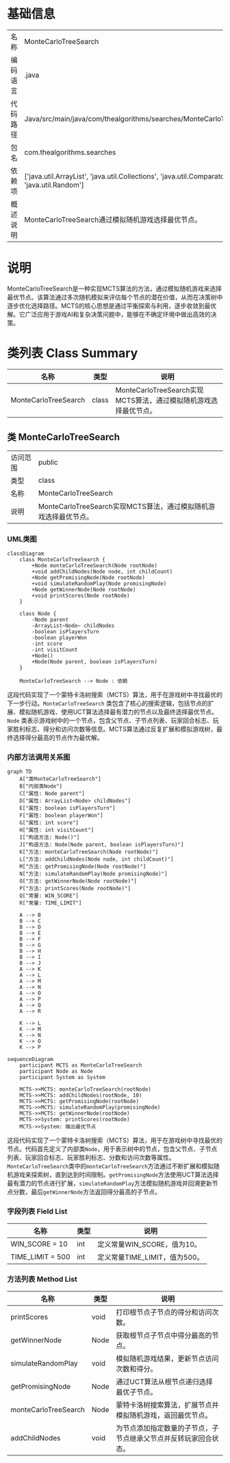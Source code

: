 # 基础信息

|      |      |
|------|------|
| 名称 | MonteCarloTreeSearch |
| 编码语言 | .java |
| 代码路径 | Java/src/main/java/com/thealgorithms/searches/MonteCarloTreeSearch.java |
| 包名 | com.thealgorithms.searches |
| 依赖项 | ['java.util.ArrayList', 'java.util.Collections', 'java.util.Comparator', 'java.util.Random'] |
| 概述说明 | MonteCarloTreeSearch通过模拟随机游戏选择最优节点。 |

# 说明

MonteCarloTreeSearch是一种实现MCTS算法的方法，通过模拟随机游戏来选择最优节点。该算法通过多次随机模拟来评估每个节点的潜在价值，从而在决策树中逐步优化选择路径。MCTS的核心思想是通过平衡探索与利用，逐步收敛到最优解。它广泛应用于游戏AI和复杂决策问题中，能够在不确定环境中做出高效的决策。

# 类列表 Class Summary

| 名称   | 类型  | 说明 |
|-------|------|-------------|
| MonteCarloTreeSearch | class | MonteCarloTreeSearch实现MCTS算法，通过模拟随机游戏选择最优节点。 |



## 类 MonteCarloTreeSearch

|      |      |
|------|------|
| 访问范围 | public |
| 类型 | class |
| 名称 | MonteCarloTreeSearch |
| 说明 | MonteCarloTreeSearch实现MCTS算法，通过模拟随机游戏选择最优节点。 |


### UML类图

```mermaid
classDiagram
    class MonteCarloTreeSearch {
        +Node monteCarloTreeSearch(Node rootNode)
        +void addChildNodes(Node node, int childCount)
        +Node getPromisingNode(Node rootNode)
        +void simulateRandomPlay(Node promisingNode)
        +Node getWinnerNode(Node rootNode)
        +void printScores(Node rootNode)
    }

    class Node {
        -Node parent
        -ArrayList~Node~ childNodes
        -boolean isPlayersTurn
        -boolean playerWon
        -int score
        -int visitCount
        +Node()
        +Node(Node parent, boolean isPlayersTurn)
    }

    MonteCarloTreeSearch --> Node : 依赖
```

这段代码实现了一个蒙特卡洛树搜索（MCTS）算法，用于在游戏树中寻找最优的下一步行动。`MonteCarloTreeSearch` 类包含了核心的搜索逻辑，包括节点的扩展、模拟随机游戏、使用UCT算法选择最有潜力的节点以及最终选择最优节点。`Node` 类表示游戏树中的一个节点，包含父节点、子节点列表、玩家回合标志、玩家胜利标志、得分和访问次数等信息。MCTS算法通过反复扩展和模拟游戏树，最终选择得分最高的节点作为最优解。


### 内部方法调用关系图

```mermaid
graph TD
    A["类MonteCarloTreeSearch"]
    B["内部类Node"]
    C["属性: Node parent"]
    D["属性: ArrayList<Node> childNodes"]
    E["属性: boolean isPlayersTurn"]
    F["属性: boolean playerWon"]
    G["属性: int score"]
    H["属性: int visitCount"]
    I["构造方法: Node()"]
    J["构造方法: Node(Node parent, boolean isPlayersTurn)"]
    K["方法: monteCarloTreeSearch(Node rootNode)"]
    L["方法: addChildNodes(Node node, int childCount)"]
    M["方法: getPromisingNode(Node rootNode)"]
    N["方法: simulateRandomPlay(Node promisingNode)"]
    O["方法: getWinnerNode(Node rootNode)"]
    P["方法: printScores(Node rootNode)"]
    Q["常量: WIN_SCORE"]
    R["常量: TIME_LIMIT"]

    A --> B
    B --> C
    B --> D
    B --> E
    B --> F
    B --> G
    B --> H
    B --> I
    B --> J
    A --> K
    A --> L
    A --> M
    A --> N
    A --> O
    A --> P
    A --> Q
    A --> R

    K --> L
    K --> M
    K --> N
    K --> O
    K --> P
```

```mermaid
sequenceDiagram
    participant MCTS as MonteCarloTreeSearch
    participant Node as Node
    participant System as System

    MCTS->>MCTS: monteCarloTreeSearch(rootNode)
    MCTS->>MCTS: addChildNodes(rootNode, 10)
    MCTS->>MCTS: getPromisingNode(rootNode)
    MCTS->>MCTS: simulateRandomPlay(promisingNode)
    MCTS->>MCTS: getWinnerNode(rootNode)
    MCTS->>System: printScores(rootNode)
    MCTS->>System: 输出最优节点
```

这段代码实现了一个蒙特卡洛树搜索（MCTS）算法，用于在游戏树中寻找最优的节点。代码首先定义了内部类`Node`，用于表示树中的节点，包含父节点、子节点列表、玩家回合标志、玩家胜利标志、分数和访问次数等属性。`MonteCarloTreeSearch`类中的`monteCarloTreeSearch`方法通过不断扩展和模拟随机游戏来探索树，直到达到时间限制。`getPromisingNode`方法使用UCT算法选择最有潜力的节点进行扩展，`simulateRandomPlay`方法模拟随机游戏并回溯更新节点分数，最后`getWinnerNode`方法返回得分最高的子节点。

### 字段列表 Field List

| 名称  | 类型  | 说明 |
|-------|-------|------|
| WIN_SCORE = 10 | int | 定义常量WIN_SCORE，值为10。 |
| TIME_LIMIT = 500 | int | 定义常量TIME_LIMIT，值为500。 |

### 方法列表 Method List

| 名称  | 类型  | 说明 |
|-------|-------|------|
| printScores | void | 打印根节点子节点的得分和访问次数。 |
| getWinnerNode | Node | 获取根节点子节点中得分最高的节点。 |
| simulateRandomPlay | void | 模拟随机游戏结果，更新节点访问次数和得分。 |
| getPromisingNode | Node | 通过UCT算法从根节点递归选择最优子节点。 |
| monteCarloTreeSearch | Node | 蒙特卡洛树搜索算法，扩展节点并模拟随机游戏，返回最优节点。 |
| addChildNodes | void | 为节点添加指定数量的子节点，子节点继承父节点并反转玩家回合状态。 |





